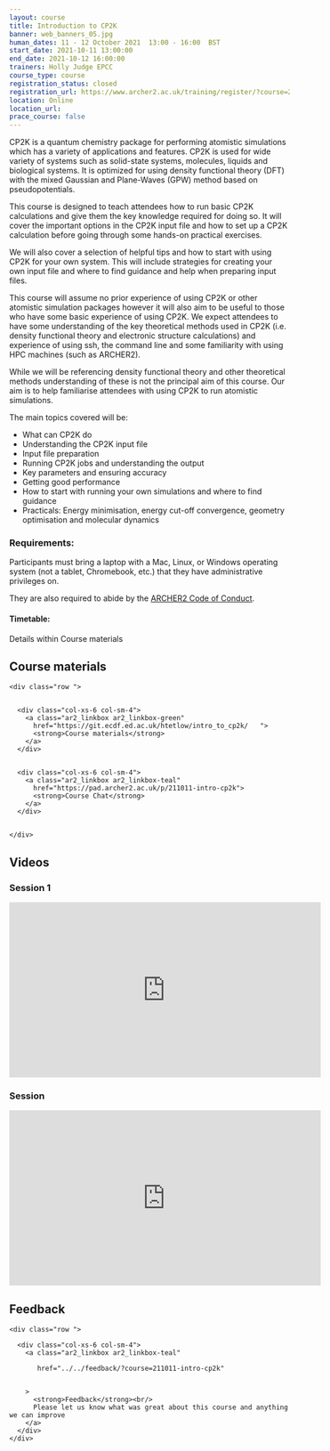 ```yaml
---
layout: course
title: Introduction to CP2K
banner: web_banners_05.jpg 
human_dates: 11 - 12 October 2021  13:00 - 16:00  BST
start_date: 2021-10-11 13:00:00
end_date: 2021-10-12 16:00:00
trainers: Holly Judge EPCC
course_type: course
registration_status: closed
registration_url: https://www.archer2.ac.uk/training/register/?course=211011-intro-cp2k
location: Online
location_url:
prace_course: false
---
```


CP2K is a quantum chemistry package for performing atomistic simulations which has a variety of applications and features. CP2K is used for wide variety of systems such as solid-state systems, molecules, liquids and biological systems. It is optimized for using density functional theory (DFT) with the mixed Gaussian and Plane-Waves (GPW) method based on pseudopotentials.

This course is designed to teach attendees how to run basic CP2K calculations and give them the key knowledge required for doing so. It will cover the important options in the CP2K input file and how to set up a CP2K calculation before going through some hands-on practical exercises.

We will also cover a selection of helpful tips and how to start with using CP2K for your own system. This will include strategies for creating your own input file and where to find guidance and help when preparing input files.

This course will assume no prior experience of using CP2K or other atomistic simulation packages however it will also aim to be useful to those who have some basic experience of using CP2K. We expect attendees to have some understanding of the key theoretical methods used in CP2K (i.e. density functional theory and electronic structure calculations) and experience of using ssh, the command line and some familiarity with using HPC machines (such as ARCHER2).

While we will be referencing density functional theory and other theoretical methods understanding of these is not the principal aim of this course. Our aim is to help familiarise attendees with using CP2K to run atomistic simulations.

The main topics covered will be:

- What can CP2K do
- Understanding the CP2K input file
- Input file preparation
- Running CP2K jobs and understanding the output
- Key parameters and ensuring accuracy
- Getting good performance
- How to start with running your own simulations and where to find guidance
- Practicals: Energy minimisation, energy cut-off convergence, geometry optimisation and molecular dynamics

### Requirements:

Participants must bring a laptop with a Mac, Linux, or Windows operating system (not a tablet, Chromebook, etc.) that they have administrative privileges on.

They are also required to abide by the [ARCHER2  Code of Conduct](../../../about/policies/code-of-conduct.html). 


#### Timetable:

Details within Course materials

<section id="service">

 

<h2><a name="materials">Course materials</a></h2>



    <div class="row ">	

		
      <div class="col-xs-6 col-sm-4">
        <a class="ar2_linkbox ar2_linkbox-green" 
          href="https://git.ecdf.ed.ac.uk/htetlow/intro_to_cp2k/   ">
          <strong>Course materials</strong>         
        </a>
      </div>


      <div class="col-xs-6 col-sm-4">
        <a class="ar2_linkbox ar2_linkbox-teal" 
          href="https://pad.archer2.ac.uk/p/211011-intro-cp2k">
          <strong>Course Chat</strong>       
        </a>
      </div>
		

 	</div>
		
		
					


		
<h2><a name="videos">Videos</a></h2>

<h3>Session 1</h3>

<div>
	<iframe title="Video" width="560" height="315" src="https://www.youtube.com/embed/4JPNNcyPu2w" frameborder="0" allow="accelerometer; autoplay; encrypted-media; gyroscope; picture-in-picture" allowfullscreen></iframe>
</div>

<h3>Session </h3>

<div>
	<iframe title="Video" width="560" height="315" src="https://www.youtube.com/embed/MiYM01W7_RY" frameborder="0" allow="accelerometer; autoplay; encrypted-media; gyroscope; picture-in-picture" allowfullscreen></iframe>
</div>





<h2><a name="feedback">Feedback</a></h2>


    <div class="row ">	

      <div class="col-xs-6 col-sm-4">
        <a class="ar2_linkbox ar2_linkbox-teal" 

           href="../../feedback/?course=211011-intro-cp2k" 


		>
          <strong>Feedback</strong><br/>
          Please let us know what was great about this course and anything we can improve
        </a>
      </div>
    </div>
		
		

 
</section>


